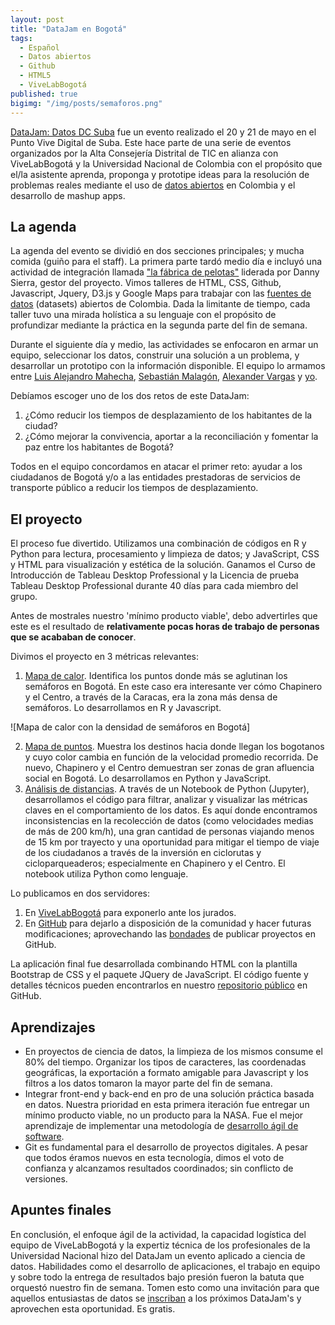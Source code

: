 ```yaml
---
layout: post
title: "DataJam en Bogotá"
tags:
  - Español
  - Datos abiertos
  - Github
  - HTML5
  - ViveLabBogotá
published: true
bigimg: "/img/posts/semaforos.png"
---
```

[DataJam: Datos DC Suba](http://datosdc.vivelabbogota.com/) fue un evento realizado el 20 y 21 de mayo en el Punto Vive Digital de Suba. Este hace parte de una serie de eventos organizados por la Alta Consejería Distrital de TIC en alianza con ViveLabBogotá y la Universidad Nacional de Colombia con el propósito que el/la asistente aprenda, proponga y prototipe ideas para la resolución de problemas reales mediante el uso de [datos abiertos](http://www.datos.gov.co) en Colombia y el desarrollo de mashup apps. 

## La agenda
La agenda del evento se dividió en dos secciones principales; y mucha comida (guiño para el staff). La primera parte tardó medio día e incluyó una actividad de integración llamada ["la fábrica de pelotas"](https://www.youtube.com/watch?v=-tMcQBfJPOo) liderada por Danny Sierra, gestor del proyecto. Vimos talleres de HTML, CSS, Github, Javascript, Jquery, D3.js y Google Maps para trabajar con las [fuentes de datos](http://datos.gov.co) (datasets) abiertos de Colombia. Dada la limitante de tiempo, cada taller tuvo una mirada holística a su lenguaje con el propósito de profundizar mediante la práctica en la segunda parte del fin de semana.

Durante el siguiente día y medio, las actividades se enfocaron en armar un equipo, seleccionar los datos, construir una solución a un problema, y desarrollar un prototipo con la información disponible. El equipo lo armamos entre [Luis Alejandro Mahecha](https://www.linkedin.com/in/lamahechag/), [Sebastián Malagón](https://www.linkedin.com/in/sebasti%C3%A1n-malag%C3%B3n-p%C3%A9rez-17768b125/), [Alexander Vargas](https://www.linkedin.com/in/alexander-vargas-7b428111b/) y [yo](http://cecabrera.github.io).

Debíamos escoger uno de los dos retos de este DataJam:
1. ¿Cómo reducir los tiempos de desplazamiento de los habitantes de la ciudad?
2. ¿Cómo mejorar la convivencia, aportar a la reconciliación y fomentar la paz entre los habitantes de Bogotá?

Todos en el equipo concordamos en atacar el primer reto: ayudar a los ciudadanos de Bogotá y/o a las entidades prestadoras de servicios de transporte público a reducir los tiempos de desplazamiento.

## El proyecto

El proceso fue divertido. Utilizamos una combinación de códigos en R y Python para lectura, procesamiento y limpieza de datos; y JavaScript, CSS y HTML para visualización y estética de la solución. Ganamos el Curso de Introducción de Tableau Desktop Professional y la Licencia de prueba Tableau Desktop Professional durante 40 días para cada miembro del grupo.

Antes de mostrales nuestro 'mínimo producto viable', debo advertirles que este es el resultado de __relativamente pocas horas de trabajo de personas que se acababan de conocer__. 

Divimos el proyecto en 3 métricas relevantes:
1. [Mapa de calor](https://cecabrera.github.io/datosbogota/semaforos.png). Identifica los puntos donde más se aglutinan los semáforos en Bogotá. En este caso era interesante ver cómo Chapinero y el Centro, a través de la Caracas, era la zona más densa de semáforos. Lo desarrollamos en R y Javascript.

![Mapa de calor con la densidad de semáforos en Bogotá]

2. [Mapa de puntos](https://cecabrera.github.io/datosbogota/mapa2.html). Muestra los destinos hacia donde llegan los bogotanos y cuyo color cambia en función de la velocidad promedio recorrida. De nuevo, Chapinero y el Centro demuestran ser zonas de gran afluencia social en Bogotá. Lo desarrollamos en Python y JavaScript.
3. [Análisis de distancias](https://cecabrera.github.io/datosbogota/Mejorar%20tiempo%20de%20desplazamiento.html). A través de un Notebook de Python (Jupyter), desarrollamos el código para filtrar, analizar y visualizar las métricas claves en el comportamiento de los datos. Es aquí donde encontramos inconsistencias en la recolección de datos (como velocidades medias de más de 200 km/h), una gran cantidad de personas viajando menos de 15 km por trayecto y una oportunidad para mitigar el tiempo de viaje de los ciudadanos a través de la inversión en ciclorutas y cicloparqueaderos; especialmente en Chapinero y el Centro. El notebook utiliza Python como lenguaje.

Lo publicamos en dos servidores:

1. En [ViveLabBogotá](http://www.vivelabbogota.com/datosdcsuba02/) para exponerlo ante los jurados.
2. En [GitHub](https://cecabrera.github.io/datosbogota/) para dejarlo a disposición de la comunidad y hacer futuras modificaciones; aprovechando las [bondades](https://cecabrera.github.io/2017-05-14-github-red-social-meritocracia/) de publicar proyectos en GitHub.


La aplicación final fue desarrollada combinando HTML con la plantilla Bootstrap de CSS y el paquete JQuery de JavaScript. El código fuente y detalles técnicos pueden encontrarlos en nuestro [repositorio público](https://github.com/cecabrera/datosbogota) en GitHub.

## Aprendizajes
* En proyectos de ciencia de datos, la limpieza de los mismos consume el 80% del tiempo. Organizar los tipos de caracteres, las coordenadas geográficas, la exportación a formato amigable para Javascript y los filtros a los datos tomaron la mayor parte del fin de semana.
* Integrar front-end y back-end en pro de una solución práctica basada en datos. Nuestra prioridad en esta primera iteración fue entregar un mínimo producto viable, no un producto para la NASA. Fue el mejor aprendizaje de implementar una metodología de [desarrollo ágil de software](https://en.wikipedia.org/wiki/Scrum_(software_development)).
* Git es fundamental para el desarrollo de proyectos digitales. A pesar que todos éramos nuevos en esta tecnología, dimos el voto de confianza y alcanzamos resultados coordinados; sin conflicto de versiones. 

## Apuntes finales
En conclusión, el enfoque ágil de la actividad, la capacidad logística del equipo de ViveLabBogotá y la expertiz técnica de los profesionales de la Universidad Nacional hizo del DataJam un evento aplicado a ciencia de datos. Habilidades como el desarrollo de aplicaciones, el trabajo en equipo y sobre todo la entrega de resultados bajo presión fueron la batuta que orquestó nuestro fin de semana. Tomen esto como una invitación para que aquellos entusiastas de datos se [inscriban](http://datosdc.vivelabbogota.com) a los próximos DataJam's y aprovechen esta oportunidad. Es gratis.